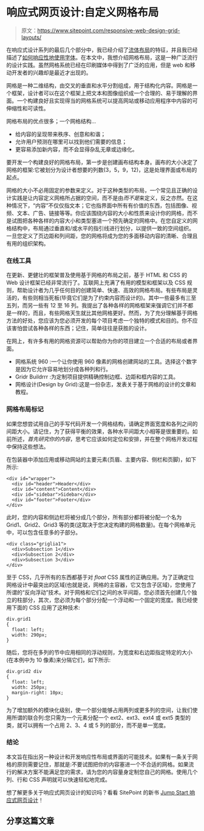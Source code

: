 # 响应式网页设计:自定义网格布局

> 原文：<https://www.sitepoint.com/responsive-web-design-grid-layouts/>

在响应式设计系列的最后几个部分中，我已经介绍了[流体布局](https://www.sitepoint.com/responsive-web-design-fluid-layouts/ "Fluid Layouts")的特征，并且我已经描述了[如何响应性地使用字体](https://www.sitepoint.com/understanding-responsive-web-design-how-to-manage-fonts/ "How to use fonts responsively")。在本文中，我想介绍网格布局，这是一种广泛流行的设计实践。虽然网格系统已经在印刷媒体中得到了广泛的应用，但是 web 和移动开发者的兴趣却是最近才出现的。

网格是一种二维结构，由交叉的垂直和水平分割组成，用于结构化内容。网格是一个框架，设计者可以在这个框架上把文本和图像组织成一个合理的、易于理解的界面。一个构建良好且实现得当的网格系统可以提高网站或移动应用程序中内容的可伸缩性和可读性。

网格布局的优点很多；一个网格结构…

*   给内容的呈现带来秩序、创意和和谐；
*   允许用户预测在哪里可以找到他们需要的信息；
*   更容易添加新内容，而不会显得杂乱无章或边缘化。

要开发一个构建良好的网格布局，第一步是创建画布结构本身。画布的大小决定了网格的框架:它被划分为设计者想要的列数(3，5，9，12)，这是处理界面或布局的起点。

网格的大小不必用固定的参数来定义。对于这种类型的布局，一个常见且正确的设计实践是让内容定义网格所占据的空间，而不是由*而不是*来定义，反之亦然。在这种情况下，“内容”不仅仅指文本；它也指界面中所有有价值的东西，包括图像、视频、文本、广告、链接等等。你应该围绕内容的大小和性质来设计你的网格，而不是试图把各种各样的内容大小和类型塞进一个预先确定的网格中。在您自定义的网格结构中，布局通过垂直和/或水平的指引线进行划分，以提供一致的空间组织。一旦您定义了页边距和列间距，您的网格将成为您的多面移动内容的清晰、合理且有用的组织架构。

### 在线工具

在更新、更健壮的框架普及使用基于网格的布局之前，基于 HTML 和 CSS 的 Web 设计框架已经非常流行了。互联网上充满了有用的模型和框架以及 CSS 规则，帮助设计者为几乎任何目的创建简单、快速、高效的网格布局。有些布局是灵活的，有些则相当死板(毕竟它们是为了约束内容而设计的)。其中一些最多有三至五列，而另一些有 12 至 16 列。我提出了各种各样的网格框架来强调它们并不都是一样的，而且，有些网格天生就比其他网格更好。然而，为了充分理解基于网格方法的好处，您应该为您必须开发的每个项目考虑一个独特的模式和目的。你不应该害怕尝试各种各样的东西；记住，简单往往是获胜的设计。

在网上，有许多有用的网格资源可以帮助你为你的项目建立一个合适的布局或者界面。

*   网格系统 960 :一个让你使用 960 像素的网格创建网站的工具。选择这个数字是因为它允许容易地划分成各种列和行。
*   Gridr Buildrrr :为定制项目提供精确控制边框、边距和框内容的工具。
*   网格设计(Design by Grid):这是一份杂志，发表关于基于网格的设计的文章和教程。

### 网格布局标记

如果您想尝试用自己的手写代码开发一个网格结构，请确定界面宽度和各列之间的间距大小。请记住，为了获得平衡的效果，各种水平间距大小相等是很重要的。如前所述，*首先研究你的内容*，思考它应该如何定位和安排，并在整个网格开发过程中保持这些想法。

在包装器中添加应用或移动网站的主要元素(页眉、主要内容、侧栏和页脚)，如下所示:

```
<div id="wrapper">
  <div id="header">Header</div>
  <div id="content">Content</div>
  <div id="sidebar">Sidebar</div>
  <div id="footer">Footer</div>
</div>
```

此时，您的内容和侧边栏将被分成几个部分，所有部分都将被分配一个名为 Grid1、Grid2、Grid3 等的类(这取决于您决定构建的网格数量)。在每个网格单元中，可以包含任意多的子部分。

```
<div class="griglia1">
  <div>Subsection 1</div>
  <div>Subsection 2</div>
  <div>Subsection 3</div>
</div>
```

至于 CSS，几乎所有的东西都基于对 *float* CSS 属性的正确应用。为了正确定位网格设计中最突出的区域(也就是说，网格的主容器，它又包含子区域)，您使用了所谓的“反向浮动”技术。对于网格和它们之间的水平间距，您必须首先创建几个独立的柱部分，其次，您必须为每个部分分配一个浮动和一个固定的宽度。我已经使用下面的 CSS 应用了这种技术:

```
div.grid1
{
  float: left;
  width: 290px;
}
```

随后，您将在多列的节中应用相同的浮动规则，为宽度和右边距指定特定的大小(在本例中为 10 像素)来分隔它们，如下所示:

```
div.grid2 div
{
  float: left;
  width: 250px;
  margin-right: 10px;
}
```

为了增加额外的模块化级别，使一个部分能够占用两列或更多列的空间，让我们使用所谓的联合列:您只需为一个元素分配一个 ext2、ext3、ext4 或 ext5 类型的类，就可以拥有一个占用 2、3、4 或 5 列的部分，而不是单一宽度。

### 结论

本文旨在指出另一种设计和开发响应性布局或界面的可能技术。如果有一条关于网格的原则需要记住，那就是:不要试图把你的内容塞进一个不合适的网格。如果流行的解决方案不能满足您的需求，请为您的内容量身定制您自己的网格。使用几个列、行和 CSS 声明就可以快速轻松地完成。

想了解更多关于响应式网页设计的知识吗？看看 SitePoint 的新书 [Jump Start 响应式网页设计](https://www.sitepoint.com/books/responsive1/)！

## 分享这篇文章
